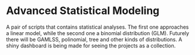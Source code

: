 # Advanced Statistical Modeling
A pair of scripts that contains statistical analyses. The first one approaches a linear model, while the second one a binomial distribution (GLM). Futurely there will be GAMLSS, polinomial, tree and other kinds of distributions. A shiny dashboard is being made for seeing the projects as a collection.
